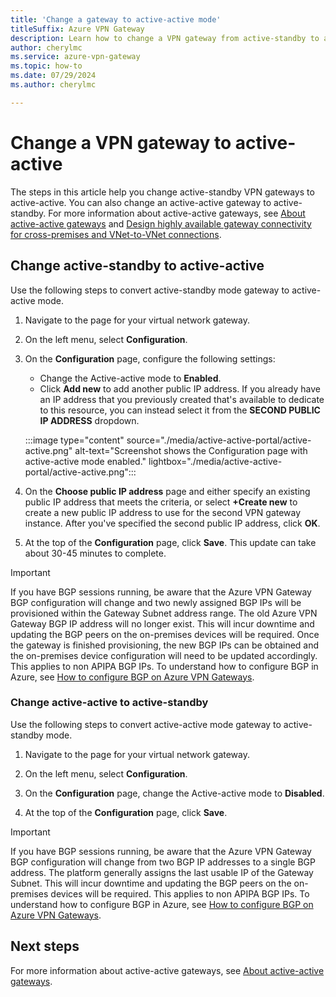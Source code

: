 ```yaml
---
title: 'Change a gateway to active-active mode'
titleSuffix: Azure VPN Gateway
description: Learn how to change a VPN gateway from active-standby to active-active.
author: cherylmc
ms.service: azure-vpn-gateway
ms.topic: how-to
ms.date: 07/29/2024
ms.author: cherylmc

---
```


# Change a VPN gateway to active-active

The steps in this article help you change active-standby VPN gateways to active-active. You can also change an active-active gateway to active-standby. For more information about active-active gateways, see [About active-active gateways](about-active-active-gateways.md) and [Design highly available gateway connectivity for cross-premises and VNet-to-VNet connections](vpn-gateway-highlyavailable.md).

## Change active-standby to active-active

Use the following steps to convert active-standby mode gateway to active-active mode.

1. Navigate to the page for your virtual network gateway.

1. On the left menu, select **Configuration**.

1. On the **Configuration** page, configure the following settings:

   * Change the Active-active mode to **Enabled**.
   * Click **Add new** to add another public IP address. If you already have an IP address that you previously created that's available to dedicate to this resource, you can instead select it from the **SECOND PUBLIC IP ADDRESS** dropdown.

   :::image type="content" source="./media/active-active-portal/active-active.png" alt-text="Screenshot shows the Configuration page with active-active mode enabled." lightbox="./media/active-active-portal/active-active.png":::

1. On the **Choose public IP address** page and either specify an existing public IP address that meets the criteria, or select **+Create new** to create a new public IP address to use for the second VPN gateway instance. After you've specified the second public IP address, click **OK**.

1. At the top of the **Configuration** page, click **Save**. This update can take about 30-45 minutes to complete.

> [!IMPORTANT]
> If you have BGP sessions running, be aware that the Azure VPN Gateway BGP configuration will change and two newly assigned BGP IPs will be provisioned within the Gateway Subnet address range. The old Azure VPN Gateway BGP IP address will no longer exist. This will incur downtime and updating the BGP peers on the on-premises devices will be required. Once the gateway is finished provisioning, the new BGP IPs can be obtained and the on-premises device configuration will need to be updated accordingly. This applies to non APIPA BGP IPs. To understand how to configure BGP in Azure, see [How to configure BGP on Azure VPN Gateways](bgp-howto.md).
>

### Change active-active to active-standby

Use the following steps to convert active-active mode gateway to active-standby mode.

1. Navigate to the page for your virtual network gateway.

1. On the left menu, select **Configuration**.

1. On the **Configuration** page, change the Active-active mode to **Disabled**.

1. At the top of the **Configuration** page, click **Save**.

> [!IMPORTANT]
> If you have BGP sessions running, be aware that the Azure VPN Gateway BGP configuration will change from two BGP IP addresses to a single BGP address. The platform generally assigns the last usable IP of the Gateway Subnet. This will incur downtime and updating the BGP peers on the on-premises devices will be required. This applies to non APIPA BGP IPs. To understand how to configure BGP in Azure, see [How to configure BGP on Azure VPN Gateways](bgp-howto.md).
>

## Next steps

For more information about active-active gateways, see [About active-active gateways](vpn-gateway-about-vpn-gateway-settings.md#active).
